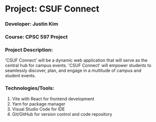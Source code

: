# Project: CSUF Connect

### Developer: Justin Kim

### Course: CPSC 597 Project

### Project Description:

'CSUF Connect’ will be a dynamic web application that will serve as the central hub for campus events. 'CSUF Connect' will empower students to seamlessly discover, plan, and engage in a multitude of campus and student events.

### Technologies/Tools:

1. Vite with React for frontend development
2. Yarn for package manager
3. Visual Studio Code for IDE
4. Git/GitHub for version control and code repository
